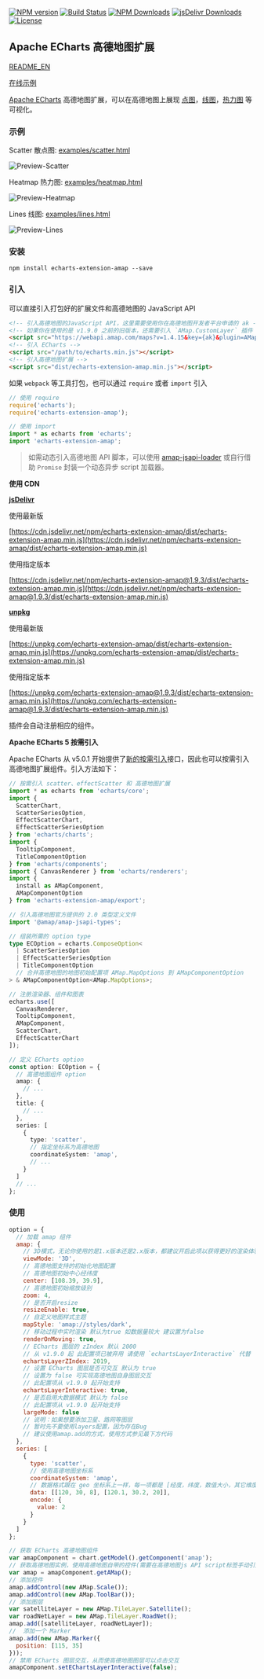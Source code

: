 [![NPM version](https://img.shields.io/npm/v/echarts-extension-amap.svg?style=flat)](https://www.npmjs.org/package/echarts-extension-amap)
[![Build Status](https://travis-ci.org/plainheart/echarts-extension-amap.svg?branch=master)](https://travis-ci.org/plainheart/echarts-extension-amap)
[![NPM Downloads](https://img.shields.io/npm/dm/echarts-extension-amap.svg)](https://npmcharts.com/compare/echarts-extension-amap?minimal=true)
[![jsDelivr Downloads](https://data.jsdelivr.com/v1/package/npm/echarts-extension-amap/badge?style=rounded)](https://www.jsdelivr.com/package/npm/echarts-extension-amap)
[![License](https://img.shields.io/npm/l/echarts-extension-amap.svg)](https://www.npmjs.com/package/echarts-extension-amap)

## Apache ECharts 高德地图扩展

[README_EN](https://github.com/plainheart/echarts-extension-amap/blob/master/README.md)

[在线示例](https://codepen.io/plainheart/pen/qBbdNYx)

[Apache ECharts](https://echarts.apache.org/zh/index.html) 高德地图扩展，可以在高德地图上展现 [点图](https://echarts.apache.org/zh/option.html#series-scatter)，[线图](https://echarts.apache.org/zh/option.html#series-lines)，[热力图](https://echarts.apache.org/zh/option.html#series-heatmap) 等可视化。

### 示例

Scatter 散点图: [examples/scatter.html](https://github.com/plainheart/echarts-extension-amap/blob/master/examples/scatter_zh_CN.html)

![Preview-Scatter](https://user-images.githubusercontent.com/26999792/53300484-e2979680-3882-11e9-8fb4-143c4ca4c416.png)

Heatmap 热力图: [examples/heatmap.html](https://github.com/plainheart/echarts-extension-amap/blob/master/examples/heatmap_zh_CN.html)

![Preview-Heatmap](https://user-images.githubusercontent.com/26999792/101314208-fadb7880-3892-11eb-902a-8f6f41ffe0fc.png)

Lines 线图: [examples/lines.html](https://github.com/plainheart/echarts-extension-amap/blob/master/examples/lines_zh_CN.html)

![Preview-Lines](https://user-images.githubusercontent.com/26999792/101313379-fca43c80-3890-11eb-9dea-46230dc432d5.gif)

### 安装

```shell
npm install echarts-extension-amap --save
```

### 引入

可以直接引入打包好的扩展文件和高德地图的 JavaScript API

```html
<!-- 引入高德地图的JavaScript API，这里需要使用你在高德地图开发者平台申请的 ak -->
<!-- 如果你在使用的是 v1.9.0 之前的旧版本，还需要引入 `AMap.CustomLayer` 插件 -->
<script src="https://webapi.amap.com/maps?v=1.4.15&key={ak}&plugin=AMap.Scale,AMap.ToolBar"></script>
<!-- 引入 ECharts -->
<script src="/path/to/echarts.min.js"></script>
<!-- 引入高德地图扩展 -->
<script src="dist/echarts-extension-amap.min.js"></script>
```

如果 `webpack` 等工具打包，也可以通过 `require` 或者 `import` 引入

```js
// 使用 require
require('echarts');
require('echarts-extension-amap');

// 使用 import
import * as echarts from 'echarts';
import 'echarts-extension-amap';
```

> 如需动态引入高德地图 API 脚本，可以使用 [amap-jsapi-loader](https://www.npmjs.com/package/@amap/amap-jsapi-loader) 或自行借助 `Promise` 封装一个动态异步 script 加载器。

**使用 CDN**

[**jsDelivr**](https://www.jsdelivr.com/)

使用最新版

[https://cdn.jsdelivr.net/npm/echarts-extension-amap/dist/echarts-extension-amap.min.js](https://cdn.jsdelivr.net/npm/echarts-extension-amap/dist/echarts-extension-amap.min.js)

使用指定版本

[https://cdn.jsdelivr.net/npm/echarts-extension-amap@1.9.3/dist/echarts-extension-amap.min.js](https://cdn.jsdelivr.net/npm/echarts-extension-amap@1.9.3/dist/echarts-extension-amap.min.js)

[**unpkg**](https://unpkg.com/)

使用最新版

[https://unpkg.com/echarts-extension-amap/dist/echarts-extension-amap.min.js](https://unpkg.com/echarts-extension-amap/dist/echarts-extension-amap.min.js)

使用指定版本

[https://unpkg.com/echarts-extension-amap@1.9.3/dist/echarts-extension-amap.min.js](https://unpkg.com/echarts-extension-amap@1.9.3/dist/echarts-extension-amap.min.js)

插件会自动注册相应的组件。

**Apache ECharts 5 按需引入**

Apache ECharts 从 v5.0.1 开始提供了[新的按需引入](https://echarts.apache.org/zh/tutorial.html#%E5%9C%A8%E6%89%93%E5%8C%85%E7%8E%AF%E5%A2%83%E4%B8%AD%E4%BD%BF%E7%94%A8%20ECharts)接口，因此也可以按需引入高德地图扩展组件。引入方法如下：

```ts
// 按需引入 scatter、effectScatter 和 高德地图扩展
import * as echarts from 'echarts/core';
import {
  ScatterChart,
  ScatterSeriesOption,
  EffectScatterChart,
  EffectScatterSeriesOption
} from 'echarts/charts';
import {
  TooltipComponent,
  TitleComponentOption
} from 'echarts/components';
import { CanvasRenderer } from 'echarts/renderers';
import {
  install as AMapComponent,
  AMapComponentOption
} from 'echarts-extension-amap/export';

// 引入高德地图官方提供的 2.0 类型定义文件
import '@amap/amap-jsapi-types';

// 组装所需的 option type
type ECOption = echarts.ComposeOption<
  | ScatterSeriesOption
  | EffectScatterSeriesOption
  | TitleComponentOption
  // 合并高德地图的地图初始配置项 AMap.MapOptions 到 AMapComponentOption
> & AMapComponentOption<AMap.MapOptions>;

// 注册渲染器、组件和图表
echarts.use([
  CanvasRenderer,
  TooltipComponent,
  AMapComponent,
  ScatterChart,
  EffectScatterChart
]);

// 定义 ECharts option
const option: ECOption = {
  // 高德地图组件 option
  amap: {
    // ...
  },
  title: {
    // ...
  },
  series: [
    {
      type: 'scatter',
      // 指定坐标系为高德地图
      coordinateSystem: 'amap',
      // ...
    }
  ]
  // ...
};
```

### 使用

```js
option = {
  // 加载 amap 组件
  amap: {
    // 3D模式，无论你使用的是1.x版本还是2.x版本，都建议开启此项以获得更好的渲染体验
    viewMode: '3D',
    // 高德地图支持的初始化地图配置
    // 高德地图初始中心经纬度
    center: [108.39, 39.9],
    // 高德地图初始缩放级别
    zoom: 4,
    // 是否开启resize
    resizeEnable: true,
    // 自定义地图样式主题
    mapStyle: 'amap://styles/dark',
    // 移动过程中实时渲染 默认为true 如数据量较大 建议置为false
    renderOnMoving: true,
    // ECharts 图层的 zIndex 默认 2000
    // 从 v1.9.0 起 此配置项已被弃用 请使用 `echartsLayerInteractive` 代替
    echartsLayerZIndex: 2019,
    // 设置 ECharts 图层是否可交互 默认为 true
    // 设置为 false 可实现高德地图自身图层交互
    // 此配置项从 v1.9.0 起开始支持
    echartsLayerInteractive: true,
    // 是否启用大数据模式 默认为 false
    // 此配置项从 v1.9.0 起开始支持
    largeMode: false
    // 说明：如果想要添加卫星、路网等图层
    // 暂时先不要使用layers配置，因为存在Bug
    // 建议使用amap.add的方式，使用方式参见最下方代码
  },
  series: [
    {
      type: 'scatter',
      // 使用高德地图坐标系
      coordinateSystem: 'amap',
      // 数据格式跟在 geo 坐标系上一样，每一项都是 [经度，纬度，数值大小，其它维度...]
      data: [[120, 30, 8], [120.1, 30.2, 20]],
      encode: {
        value: 2
      }
    }
  ]
};

// 获取 ECharts 高德地图组件
var amapComponent = chart.getModel().getComponent('amap');
// 获取高德地图实例，使用高德地图自带的控件(需要在高德地图js API script标签手动引入)
var amap = amapComponent.getAMap();
// 添加控件
amap.addControl(new AMap.Scale());
amap.addControl(new AMap.ToolBar());
// 添加图层
var satelliteLayer = new AMap.TileLayer.Satellite();
var roadNetLayer = new AMap.TileLayer.RoadNet();
amap.add([satelliteLayer, roadNetLayer]);
//  添加一个 Marker
amap.add(new AMap.Marker({
  position: [115, 35]
}));
// 禁用 ECharts 图层交互，从而使高德地图图层可以点击交互
amapComponent.setEChartsLayerInteractive(false);
```
